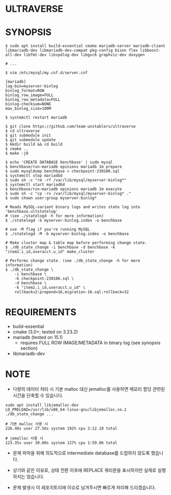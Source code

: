 # ULTRAVERSE

# SYNOPSIS

```shell
$ sudo apt install build-essential cmake mariadb-server mariadb-client libmariadb-dev libmariadb-dev-compat pkg-config bison flex libboost-all-dev libfmt-dev libspdlog-dev libgvc6 graphviz-dev doxygen

# ...

$ vim /etc/mysql/my.cnf.d/server.cnf

[mariadb]
log-bin=myserver-binlog
binlog_format=ROW
binlog_row_image=FULL
binlog_row_metadata=FULL
binlog-checksum=NONE
max_binlog_size=100M

$ systemctl restart mariadb

```

```shell
$ git clone https://github.com/team-unstablers/ultraverse
$ cd ultraverse
$ git submodule init
$ git submodule update
$ mkdir build && cd build 
$ cmake ..
$ make -j8 
```

```shell
$ echo 'CREATE DATABASE benchbase' | sudo mysql
$ benchbase/run-mariadb epinions mariadb 1m prepare
$ sudo mysqldump benchbase > checkpoint-230106.sql
$ systemctl stop mariadbd
$ sudo sh -c "rm -rf /var/lib/mysql/myserver-binlog*"
$ systemctl start mariadbd
$ benchbase/run-mariadb epinions mariadb 1m execute
$ sudo sh -c "cp -rv /var/lib/mysql/myserver-binlog* ."
$ sudo chown user:group myserver-binlog* 

# Reads MySQL-variant binary logs and writes state log into 'benchbase.ultstatelog'
# (see ./statelogd -h for more information)
$ ./statelogd -b myserver-binlog.index -o benchbase

# use -M flag if you're running MySQL
$ ./statelogd -M -b myserver-binlog.index -o benchbase

# Make cluster map & table map before performing change state. 
$ ./db_state_change -i benchbase -d benchbase -k "item2.i_id,useracct.u_id" make_cluster

# Performs change state. (see ./db_state_change -h for more information)
$ ./db_state_change \
    -i benchbase \
    -b checkpoint-230106.sql \
    -d benchbase \
    -k "item2.i_id,useracct.u_id" \
    rollback=2:prepend=16,migration-16.sql:rollback=32
```


# REQUIREMENTS

- build-essential
- cmake (3.0+; tested on 3.23.2)
- mariadb (tested on 15.1)
  - requires FULL ROW IMAGE/METADATA in binary log (see synopsis section)
- libmariadb-dev


# NOTE

- 다량의 데이터 처리 시 기본 malloc 대신 jemalloc를 사용하면 메모리 할당 관련된 시간을 단축할 수 있습니다.

```shell
sudo apt install libjemalloc-dev
LD_PRELOAD=/usr/lib/x86_64-linux-gnu/libjemalloc.so.2 ./db_state_change ... 

# 기본 malloc 사용 시
226.48s user 27.56s system 192% cpu 2:12.18 total

# jemalloc 사용 시
123.35s user 30.00s system 127% cpu 1:59.86 total
```

- 문제 파악을 위해 의도적으로 intermediate database를 드랍하지 않도록 했습니다.
- 상기와 같은 이유로, 상태 전환 이후에 REPLACE 쿼리문을 표시하지만 실제로 실행하지는 않습니다.

- 문제 발생시 이 레포지토리에 이슈로 남겨주시면 빠르게 처리해 드리겠습니다.
